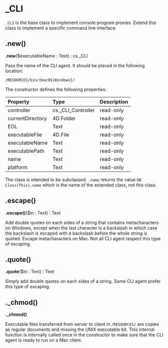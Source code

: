 # _CLI

`_CLI` is the base class to implement console program proxies. Extend this class to implement a specific command line interface.

## .new() 

**.new**($executableName : Text) : cs._CLI

Pass the name of the CLI agent. It should be placed in the following location:

```
/RESOURCES/bin/{macOS|Windows}/
```

The constructor defines the following properties:

|Property|Type|Description|
|:-|:-|:-|
|controller|cs._CLI_Controller|read-only|
|currentDirectory|4D.Folder|read-only|
|EOL|Text|read-only|
|executableFile|4D.File|read-only|
|executableName|Text|read-only|
|executablePath|Text|read-only|
|name|Text|read-only|
|platform|Text|read-only|

The class is intended to be subclassed. `.name` returns the value `OB Class(This).name` which is the name of the extended class, not this class.

## .escape()

**.escape()**($in : Text) : Text

Add double quotes on each sides of a string that contains metacharacters on Windows, except when the last character is a backslash in which case the backslash is escaped with a backslash before the whole string is quoted. Escape metacharacters on Mac. Not all CLI agent respect this type of escaping.

## .quote()

**.quote**($in : Text) : Text

Simply add double quotes on each sides of a string. Some CLI agent prefer this type of escaping.

## ._chmod()

**._chmod()**

Executable files transferred from server to client in `/RESOURCES/` are copies as regular documents and missing the UNIX executable bit. This internal function is internally called once in the constructor to make sure that the CLI agent is ready to run on a Mac client.  
